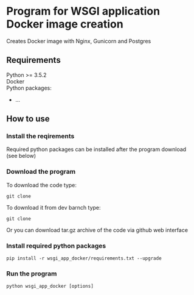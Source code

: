 # Program for WSGI application Docker image creation
Creates Docker image with Nginx, Gunicorn and Postgres

## Requirements
Python >= 3.5.2  
Docker  
Python packages:  
- ...  

## How to use

### Install the reqirements

Required python packages can be installed after the program download (see below)  

### Download the program
To download the code type:
```
git clone 
```
To download it from dev barnch type:
```
git clone
```
Or you can download tar.gz archive of the code via github web interface

### Install required python packages
```
pip install -r wsgi_app_docker/requirements.txt --upgrade
```

### Run the program
```
python wsgi_app_docker [options]
```
